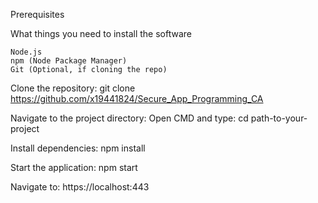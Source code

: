 Prerequisites

What things you need to install the software

    Node.js
    npm (Node Package Manager)
    Git (Optional, if cloning the repo)

Clone the repository: 
git clone https://github.com/x19441824/Secure_App_Programming_CA

Navigate to the project directory:
Open CMD and type:
cd path-to-your-project


Install dependencies:
npm install


Start the application: 
npm start

Navigate to:
https://localhost:443